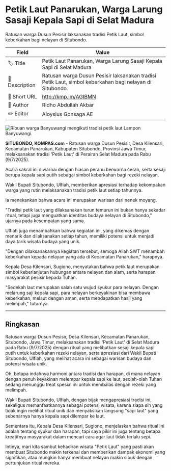 # Petik Laut Panarukan, Warga Larung Sasaji Kepala Sapi di Selat Madura

Ratusan warga Dusun Pesisir laksanakan tradisi Petik Laut, simbol keberkahan bagi nelayan di Situbondo.

| Field         | Value                                                       |
|---------------|-------------------------------------------------------------|
| 🏷️ Title       | Petik Laut Panarukan, Warga Larung Sasaji Kepala Sapi di Selat Madura |
| 📝 Description | Ratusan warga Dusun Pesisir laksanakan tradisi Petik Laut, simbol keberkahan bagi nelayan di Situbondo. |
| 🔗 Short URL   | http://kmp.im/AGIBMN |
| 👤 Author      | Ridho Abdullah Akbar |
| ✏️ Editor      | Aloysius Gonsaga AE |

![Ribuan warga Banyuwangi mengikuti tradisi petik laut Lampon Banyuwangi. ](https://asset.kompas.com/crops/6ejMKJAvOUWURnrY-DY1Blq6yX0=/0x0:0x0/750x500/data/photo/2025/06/27/685eb7fe07fba.jpg)

**SITUBONDO, KOMPAS.com** - Ratusan warga Dusun Pesisir, Desa Kilensari, Kecamatan Panarukan, Kabupaten Situbondo, Provinsi Jawa Timur, melaksanakan tradisi \'Petik Laut\' di Perairan Selat Madura pada Rabu (9/7/2025).

Acara sakral ini diwarnai dengan hiasan perahu berwarna cerah, serta sesaji berupa kepala sapi putih sebagai simbol keberkahan bagi rezeki nelayan.

Wakil Bupati Situbondo, Ulfiah, memberikan apresiasi terhadap kekompakan warga yang rutin melaksanakan tradisi petik laut setiap tahunnya.

Ia menekankan bahwa acara ini merupakan warisan dari nenek moyang.

\"Tradisi petik laut yang dilaksanakan turun temurun ini bukan hanya sekadar ritual, tetapi juga menguatkan identitas budaya nelayan di Situbondo,\" ujarnya pada kesempatan yang sama.

Ulfiah juga menambahkan bahwa kegiatan ini, yang dikemas dengan menarik dan dilaksanakan setiap tahun, memiliki potensi untuk menjadi daya tarik wisata budaya yang unik.

\"Dengan dilaksanakannya kegiatan tersebut, semoga Allah SWT menambah keberkahan kepada nelayan yang ada di Kecamatan Panarukan,\" harapnya.

Kepala Desa Kilensari, Sugiono, menyatakan bahwa petik laut merupakan simbol keberlanjutan hubungan antara nelayan dan alam, serta harapan masyarakat pesisir kepada Tuhan.

\"Sedekah laut merupakan salah satu wujud syukur para nelayan. Dengan melarung saji kepala sapi, para nelayan berkeyakinan bisa membawa keberkahan, melaut dengan aman, serta mendapatkan hasil yang melimpah,\" tuturnya.

---
## Ringkasan

Ratusan warga Dusun Pesisir, Desa Kilensari, Kecamatan Panarukan, Situbondo, Jawa Timur, melaksanakan tradisi 'Petik Laut' di Selat Madura pada Rabu (9/7/2025) dengan ritual yang melibatkan sesaji kepala sapi putih untuk keberkahan rezeki nelayan, serta apresiasi dari Wakil Bupati Situbondo, Ulfiah, yang melihat acara ini sebagai warisan budaya dan potensi wisata unik.



Oh, betapa indahnya harmoni antara tradisi dan harapan, di mana nelayan dengan penuh keyakinan melempar kepala sapi ke laut, seolah-olah Tuhan sedang menunggu treat spesial ini untuk membalas dengan rezeki yang melimpah.

 Wakil Bupati Situbondo, Ulfiah, dengan bijak mengapresiasi tradisi ini, sekaligus memanfaatkannya sebagai potensi wisata, karena siapa sih yang tidak ingin melihat ritual unik dan menyaksikan langsung "sapi laut" yang sebenarnya hanya kepala sapi dilempar ke laut.

 Sementara itu, Kepala Desa Kilensari, Sugiono, menjelaskan bahwa ritual ini adalah tentang syukur dan harapan, tapi saya pikir ini juga tentang betapa kreatifnya masyarakat dalam mencari cara agar laut tidak terlalu sepi.

 Intinya, mari kita sambut kehadiran wisata "Petik Laut" yang pasti akan membuat Situbondo makin terkenal dan memberikan dampak ekonomi yang signifikan, atau mungkin hanya membuat nelayan makin sibuk dengan pertunjukan ritual mereka.
